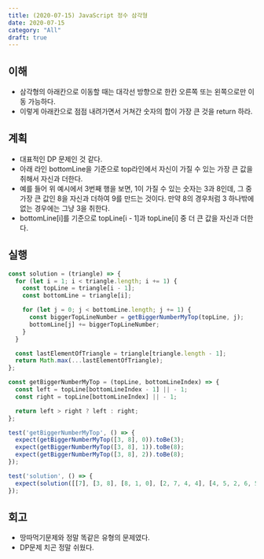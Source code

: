 ```yaml
---
title: (2020-07-15) JavaScript 정수 삼각형
date: 2020-07-15
category: "All"
draft: true
---
```


## 이해

- 삼각형의 아래칸으로 이동할 때는 대각선 방향으로 한칸 오른쪽 또는 왼쪽으로만 이동 가능하다.
- 이렇게 아래칸으로 점점 내려가면서 거쳐간 숫자의 합이 가장 큰 것을 return 하라.

## 계획

- 대표적인 DP 문제인 것 같다.
- 아래 라인 bottomLine을 기준으로 top라인에서 자신이 가질 수 있는 가장 큰 값을 취해서 자신과 더한다.
- 예를 들어 위 예시에서 3번째 행을 보면, 1이 가질 수 있는 숫자는 3과 8인데, 그 중 가장 큰 값인 8을 자신과 더하여 9를 만드는 것이다. 만약 8의 경우처럼 3 하나밖에 없는 경우에는 그냥 3을 취한다.
- bottomLine[i]를 기준으로 topLine[i - 1]과 topLine[i] 중 더 큰 값을 자신과 더한다.

## 실행

```javascript
const solution = (triangle) => {
  for (let i = 1; i < triangle.length; i += 1) {
    const topLine = triangle[i - 1];
    const bottomLine = triangle[i];

    for (let j = 0; j < bottomLine.length; j += 1) {
      const biggerTopLineNumber = getBiggerNumberMyTop(topLine, j);
      bottomLine[j] += biggerTopLineNumber;
    }
  }

  const lastElementOfTriangle = triangle[triangle.length - 1];
  return Math.max(...lastElementOfTriangle);
};

const getBiggerNumberMyTop = (topLine, bottomLineIndex) => {
  const left = topLine[bottomLineIndex - 1] || - 1;
  const right = topLine[bottomLineIndex] || - 1;

  return left > right ? left : right;
};

test('getBiggerNumberMyTop', () => {
  expect(getBiggerNumberMyTop([3, 8], 0)).toBe(3);
  expect(getBiggerNumberMyTop([3, 8], 1)).toBe(8);
  expect(getBiggerNumberMyTop([3, 8], 2)).toBe(8);
});

test('solution', () => {
  expect(solution([[7], [3, 8], [8, 1, 0], [2, 7, 4, 4], [4, 5, 2, 6, 5]])).toBe(30);
});
```

## 회고

- 땅따먹기문제와 정말 똑같은 유형의 문제였다.
- DP문제 치곤 정말 쉬웠다.

